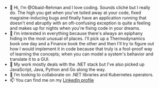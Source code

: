 - 👋 Hi, I’m @Obaid-Rehman and I love coding. Sounds cliché but I really do. The high you get when you've toiled away at your code, fixed magraine-inducing bugs and finally have
  an application running that doesn't end abruptly with an oft-confusing exception is quite a feeling and makes up for nights when you're fixing code in your dreams.
- 👀 I’m interested in everything because there's always an epiphany hiding in the most unusual of places. I'll pick up a Thermodynamics book one day and a Finance book the other and then
  I'll try to figure out how I would implement it in code because that truly is a fool-proof way of learning the concepts; when you can model a system's behavior and translate it to a 
  GUI.
- 🌱 My work mostly deals with the .NET stack but I've also picked up JavaScript, Java, Python and Go along the way.  
- 💞️ I’m looking to collaborate on .NET libraries and Kubernetes operators.
- 📫 You can find me on my [LinkedIn profile](https://www.linkedin.com/in/obaidkhattak/)

<script src="https://platform.linkedin.com/badges/js/profile.js" async defer type="text/javascript"></script>

<!---
Obaid-Rehman/Obaid-Rehman is a ✨ special ✨ repository because its `README.md` (this file) appears on your GitHub profile.
You can click the Preview link to take a look at your changes.
--->
